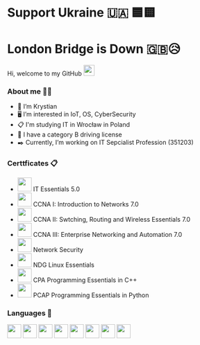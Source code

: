 # Support Ukraine 🇺🇦 🟦🟨
# London Bridge is Down 🇬🇧😥
Hi, welcome to my GitHub <img src="https://media.giphy.com/media/hvRJCLFzcasrR4ia7z/giphy.gif" width="25px">

### About me 🧑‍💻
- 👋 I’m Krystian
- 🖥️ I’m interested in IoT, OS, CyberSecurity
- 📋 I'm studying IT in Wrocław in Poland
- 🚗 I have a category B driving license
- ✒️ Currently, I’m working on IT Sepcialist Profession (351203)

<!--
### My Little Demons 😈

<table>
  <tr><td> <img height="32" src="https://cdn.jsdelivr.net/npm/simple-icons@v3/icons/acer.svg" /> Acer Nitro 5 [1 TB SSD, DDR4 8GB, nVidia GeForce MX150] </td></tr>
  <tr><td> <img height="32" background="white" src="https://cdn.jsdelivr.net/npm/simple-icons@v3/icons/samsung.svg" /> Samsung Galaxy A70 [128GB SSD, 6GB RAM] </td></tr>
  <tr><td> <img height="32" src="https://cdn.jsdelivr.net/npm/simple-icons@v3/icons/samsung.svg" /> Samsung Galaxy Tab S7 [128GB SSD, 6GB RAM] </td></tr>
 </table>
 -->

 

### Certtficates 📋
- <img height="32" width="32" src="https://cdn.jsdelivr.net/npm/simple-icons@v3/icons/cisco.svg" /> IT Essentials 5.0
- <img height="32" width="32" src="https://cdn.jsdelivr.net/npm/simple-icons@v3/icons/cisco.svg" /> CCNA I: Introduction to Networks 7.0
- <img height="32" width="32" src="https://cdn.jsdelivr.net/npm/simple-icons@v3/icons/cisco.svg" /> CCNA II: Swtching, Routing and Wireless Essentials 7.0
- <img height="32" width="32" src="https://cdn.jsdelivr.net/npm/simple-icons@v3/icons/cisco.svg" /> CCNA III: Enterprise Networking and Automation 7.0
- <img height="32" width="32" src="https://cdn.jsdelivr.net/npm/simple-icons@v3/icons/cisco.svg" /> Network Security
- <img height="32" width="32" src="https://cdn.jsdelivr.net/npm/simple-icons@v3/icons/linux.svg" /> NDG Linux Essentials
- <img height="32" width="32" src="https://cdn.jsdelivr.net/npm/simple-icons@v3/icons/cplusplus.svg" /> CPA Programming Essentials in C++
- <img height="32" width="32" src="https://cdn.jsdelivr.net/npm/simple-icons@v3/icons/python.svg" /> PCAP Programming Essentials in Python




### Languages 💾 
<img height="32" width="32" src="https://cdn.jsdelivr.net/npm/simple-icons@v3/icons/html5.svg" /> <img height="32" width="32" src="https://cdn.jsdelivr.net/npm/simple-icons@v3/icons/css3.svg" /> <img height="32" width="32" src="https://cdn.jsdelivr.net/npm/simple-icons@v3/icons/javascript.svg" /> <img height="32" width="32" src="https://cdn.jsdelivr.net/npm/simple-icons@v3/icons/mysql.svg" /> <img height="32" width="32" src="https://cdn.jsdelivr.net/npm/simple-icons@v3/icons/php.svg" /> <img height="32" width="32" src="https://cdn.jsdelivr.net/npm/simple-icons@v3/icons/cplusplus.svg" /> <img height="32" width="32" src="https://cdn.jsdelivr.net/npm/simple-icons@v3/icons/python.svg" /> <img height="32" width="32" src="https://cdn.jsdelivr.net/npm/simple-icons@v3/icons/csharp.svg" /> 



<!--
### Tools 🔧
> Soon







### OS 🪟🐧

<img height="32" width="32" src="https://cdn.jsdelivr.net/npm/simple-icons@v3/icons/windows.svg" />: 
<img height="32" width="32" src="https://cdn.jsdelivr.net/npm/simple-icons@v3/icons/windowsxp.svg" /> `XP`, `7`, `10`, `11`
<br />

<img height="32" width="32" src="https://cdn.jsdelivr.net/npm/simple-icons@v3/icons/linux.svg" />: 
<img height="32" width="32" src="https://cdn.jsdelivr.net/npm/simple-icons@v3/icons/ubuntu.svg" /> 
<img height="32" width="32" src="https://cdn.jsdelivr.net/npm/simple-icons@v3/icons/debian.svg" /> 
<img height="32" width="32" src="https://cdn.jsdelivr.net/npm/simple-icons@v3/icons/linuxmint.svg" /> 
<img height="32" width="32" src="https://cdn.jsdelivr.net/npm/simple-icons@v3/icons/zorin.svg" /> 
<br />

<img height="32" width="32" src="https://cdn.jsdelivr.net/npm/simple-icons@v3/icons/android.svg" />: 
<img height="32" src="https://cdn.jsdelivr.net/npm/simple-icons@v3/icons/samsung.svg" /> 
<br />
-->

